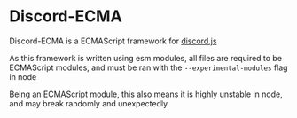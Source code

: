 # Discord-ECMA

Discord-ECMA is a ECMAScript framework for [discord.js](https://discord.js.org)

As this framework is written using esm modules, all files are required to be ECMAScript modules, and must be ran with the `--experimental-modules` flag in node

Being an ECMAScript module, this also means it is highly unstable in node, and may break randomly and unexpectedly
